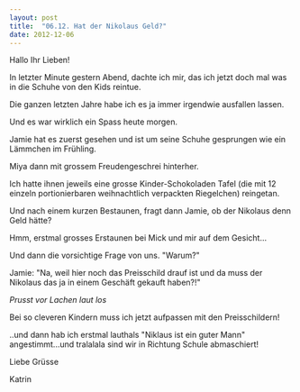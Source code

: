 ```yaml
---
layout: post
title:  "06.12. Hat der Nikolaus Geld?"
date: 2012-12-06
---
```




Hallo Ihr Lieben!



In letzter Minute gestern Abend, dachte ich mir, das ich jetzt doch mal was in die Schuhe von den Kids reintue.



Die ganzen letzten Jahre habe ich es ja immer irgendwie ausfallen lassen.



Und es war wirklich ein Spass heute morgen.



Jamie hat es zuerst gesehen und ist um seine Schuhe gesprungen wie ein Lämmchen im Frühling.



Miya dann mit grossem Freudengeschrei hinterher.



Ich hatte ihnen jeweils eine grosse Kinder-Schokoladen Tafel (die mit 12 einzeln portionierbaren weihnachtlich verpackten Riegelchen) reingetan.



Und nach einem kurzen Bestaunen, fragt dann Jamie, ob der Nikolaus denn Geld hätte?



Hmm, erstmal grosses Erstaunen bei Mick und mir auf dem Gesicht...



Und dann die vorsichtige Frage von uns.  "Warum?"



Jamie: "Na, weil hier noch das Preisschild drauf ist und da muss der Nikolaus das ja in einem Geschäft gekauft haben?!"



*Prusst vor Lachen laut los*



Bei so cleveren Kindern muss ich jetzt aufpassen mit den Preisschildern!



..und dann hab ich erstmal lauthals "Niklaus ist ein guter Mann" angestimmt...und tralalala sind wir in Richtung Schule abmaschiert!



Liebe Grüsse

Katrin







